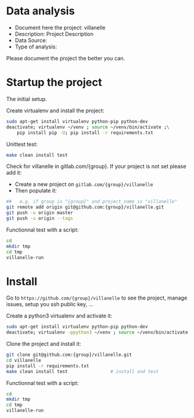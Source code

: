 # Data analysis
- Document here the project: villanelle
- Description: Project Description
- Data Source:
- Type of analysis:

Please document the project the better you can.

# Startup the project

The initial setup.

Create virtualenv and install the project:
```bash
sudo apt-get install virtualenv python-pip python-dev
deactivate; virtualenv ~/venv ; source ~/venv/bin/activate ;\
    pip install pip -U; pip install -r requirements.txt
```

Unittest test:
```bash
make clean install test
```

Check for villanelle in gitlab.com/{group}.
If your project is not set please add it:

- Create a new project on `gitlab.com/{group}/villanelle`
- Then populate it:

```bash
##   e.g. if group is "{group}" and project_name is "villanelle"
git remote add origin git@github.com:{group}/villanelle.git
git push -u origin master
git push -u origin --tags
```

Functionnal test with a script:

```bash
cd
mkdir tmp
cd tmp
villanelle-run
```

# Install

Go to `https://github.com/{group}/villanelle` to see the project, manage issues,
setup you ssh public key, ...

Create a python3 virtualenv and activate it:

```bash
sudo apt-get install virtualenv python-pip python-dev
deactivate; virtualenv -ppython3 ~/venv ; source ~/venv/bin/activate
```

Clone the project and install it:

```bash
git clone git@github.com:{group}/villanelle.git
cd villanelle
pip install -r requirements.txt
make clean install test                # install and test
```
Functionnal test with a script:

```bash
cd
mkdir tmp
cd tmp
villanelle-run
```
